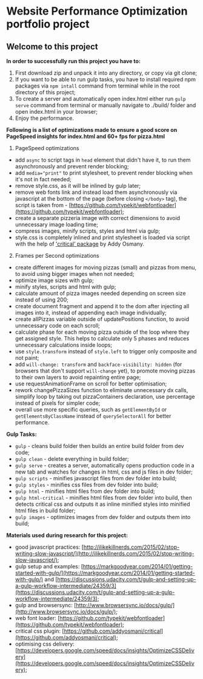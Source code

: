 # Website Performance Optimization portfolio project

## Welcome to this project
**In order to successfully run this project you have to:**
1. First download zip and unpack it into any directory, or copy via git clone;
2. If you want to be able to run gulp tasks, you have to install required npm packages via `npm intall` command from terminal while in the root directory of this project;
3. To create a server and automatically open index.html either run `gulp serve` command from terminal or manually navigate to ./build/ folder and open index.html in your browser;
4. Enjoy the performance.

**Following is a list of optimizations made to ensure a good score on PageSpeed insights for index.html and 60+ fps for pizza.html**
1. PageSpeed optimizations
  - add `async` to script tags in `head` element that didn't have it, to run them asynchronously and prevent render blocking;
  - add `media="print"` to print stylesheet, to prevent render blocking when it's not in fact needed;
  - remove style.css, as it will be inlined by gulp later;
  - remove web fonts link and instead load them asynchronously via javascript at the bottom of the page (before closing `</body>` tag), the script is taken from - [https://github.com/typekit/webfontloader](https://github.com/typekit/webfontloader);
  - create a separate pizzeria image with correct dimensions to avoid unnecessary image loading time;
  - compress images, minify scripts, styles and html via gulp;
  - style.css is completely inlined and print stylesheet is loaded via script with the help of ['critical' package](https://github.com/addyosmani/critical) by Addy Osmany.
2. Frames per Second optimizations
  - create different images for moving pizzas (small) and pizzas from menu, to avoid using bigger images when not needed;
  - optimize image sizes with gulp;
  - minify styles, scripts and html with gulp;
  - calculate amount of pizza images needed depending on screen size instead of using 200;
  - create document fragment and append it to the dom after injecting all images into it, instead of appending each image individually;
  - create allPizzas variable outside of updatePositions function, to avoid unnecessary code on each scroll;
  - calculate phase for each moving pizza outside of the loop where they get assigned style. This helps to calculate only 5 phases and reduces unnecessary calculations inside loops;
  - use `style.transform` instead of `style.left` to trigger only composite and not paint;
  - add `will-change: transform` and `backface-visibility: hidden` (for browsers that don't support `will-change` yet), to promote moving pizzas to their own layers to avoid repainting entire page;
  - use requestAnimationFrame on scroll for better optimisation;
  - rework changePizzaSizes function to eliminate unnecessary dx calls, simplify loop by taking out pizzaContainers declaration, use percentage instead of pixels for simpler code;
  - overall use more specific queries, such as `getElementById` or `getElementsByClassName` instead of `querySelectorAll` for better performance.

**Gulp Tasks:**
  - `gulp` - cleans build folder then builds an entire build folder from dev code;
  - `gulp clean` - delete everything in build folder;
  - `gulp serve` - creates a server, automatically opens production code in a new tab and watches for changes in html, css and js files in dev folder;
  - `gulp scripts` - minifies javascript files from dev folder into build;
  - `gulp styles` - minifies css files from dev folder into build;
  - `gulp html` - minifies html files from dev folder into build;
  - `gulp html-critical` - minifies html files from dev folder into build, then detects critical css and outputs it as inline minified styles into minified html files in build folder;
  - `gulp images` - optimizes images from dev folder and outputs them into build;

**Materials used during research for this project:**
 - good javascript practices: [http://ilikekillnerds.com/2015/02/stop-writing-slow-javascript/](http://ilikekillnerds.com/2015/02/stop-writing-slow-javascript/);
 - gulp setup and examples: [https://markgoodyear.com/2014/01/getting-started-with-gulp/](https://markgoodyear.com/2014/01/getting-started-with-gulp/) and [https://discussions.udacity.com/t/gulp-and-setting-up-a-gulp-workflow-intermediate/24359/3](https://discussions.udacity.com/t/gulp-and-setting-up-a-gulp-workflow-intermediate/24359/3);
 - gulp and browsersync: [http://www.browsersync.io/docs/gulp/](http://www.browsersync.io/docs/gulp/);
 - web font loader: [https://github.com/typekit/webfontloader](https://github.com/typekit/webfontloader);
 - critical css plugin: [https://github.com/addyosmani/critical](https://github.com/addyosmani/critical);
 - optimising css delivery: [https://developers.google.com/speed/docs/insights/OptimizeCSSDelivery](https://developers.google.com/speed/docs/insights/OptimizeCSSDelivery);
